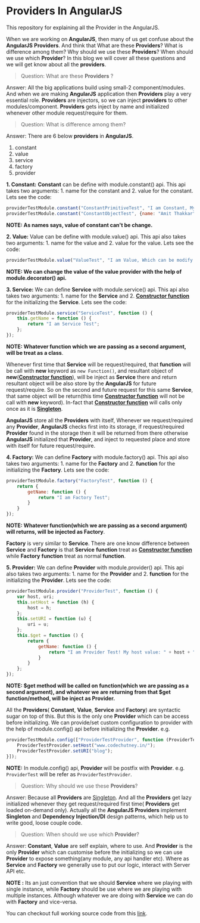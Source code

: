 Providers In AngularJS
======================

This repository for explaining all the Provider in the AngularJS.

When we are working on **AngularJS**, then many of us get confuse about the **AngularJS** **Providers**. And think that What are these **Providers**? What is difference among them? Why should we use these **Providers**? When should we use which **Provider**? In this blog we will cover all these questions and we will get know about all the **providers**.

> Question: What are these **Providers** ?

Answer: All the big applications build using small-2 component/modules. And when we are making **AngularJS** application then **Providers** play a very essential role. **Providers** are injectors, so we can inject **providers** to other modules/component. **Providers** gets inject by name and initialized whenever other module request/require for them.

> Question: What is difference among them?

Answer: There are 6 below **providers** in **AngularJS**.

1. constant
2. value
3. service
4. factory
5. provider

**1. Constant:** **Constant** can be define with module.constant() api. This api takes two arguments: 1. name for the constant and 2. value for the constant. Lets see the code:

```JavaScript
providerTestModule.constant("ConstantPrimitiveTest", "I am Constant, My value can't be change.");
providerTestModule.constant("ConstantObjectTest", {name: "Amit Thakkar", age: 23});
```

**NOTE: As names says, value of constant can't be change.**

**2. Value:** Value can be define with module.value() api. This api also takes two arguments: 1. name for the value and 2. value for the value. Lets see the code:

```JavaScript
providerTestModule.value("ValueTest", "I am Value, Which can be modify.");
```

**NOTE: We can change the value of the value provider with the help of module.decorator() api.**

**3. Service:** We can define **Service** with module.service() api. This api also takes two arguments: 1. name for the **Service** and 2. [**Constructor function**](http://codechutney.in/blog/javascript/constructor-pattern/) for the initializing the **Service**. Lets see the code:

```JavaScript
providerTestModule.service("ServiceTest", function () {
    this.getName = function () {
        return "I am Service Test";
    };
});
```

**NOTE: Whatever function which we are passing as a second argument, will be treat as a class**.

Whenever first time that **Service** will be request/required, that **function** will be call with **new** keyword as ```new Function()```, and resultant object of **new**([**Constructor function**](http://codechutney.in/blog/javascript/constructor-pattern/)), will be inject as **Service** there and return resultant object will be also store by the **AngularJS** for future request/require. So on the second and future request for this same **Service**, that same object will be return(this time [**Constructor function**](http://codechutney.in/blog/javascript/constructor-pattern/) will not be call with **new** keyword). In-fact that [**Constructor function**](http://codechutney.in/blog/javascript/constructor-pattern/) will calls only once as it is [**Singleton**](http://codechutney.in/blog/nodejs/singleton-pattern-with-javascript/).

**AngularJS** store all the **Providers** with itself, Whenever we request/required any **Provider**, **AngularJS** checks first into its storage, if request/required **Provider** found in the storage then it will be returned from there otherwise **AngularJS** initialized that **Provider**, and inject to requested place and store with itself for future request/require.

**4. Factory:** We can define **Factory** with module.factory() api. This api also takes two arguments: 1. name for the **Factory** and 2. **function** for the initializing the **Factory**. Lets see the code:

```JavaScript
providerTestModule.factory("FactoryTest", function () {
    return {
        getName: function () {
            return "I am Factory Test";
        }
    }
});
```

**NOTE: Whatever function(which we are passing as a second argument) will returns, will be injected as Factory**.

**Factory** is very similar to **Service**. There are one know difference between **Service** and **Factory** is that **Service** **function** treat as [**Constructor function**](http://codechutney.in/blog/javascript/constructor-pattern/) while **Factory** **function** treat as normal **function**.

**5. Provider:** We can define **Provider** with module.provider() api. This api also takes two arguments: 1. name for the **Provider** and 2. **function** for the initializing the **Provider**. Lets see the code:

```JavaScript
providerTestModule.provider("ProviderTest", function () {
    var host, uri;
    this.setHost = function (h) {
        host = h;
    };
    this.setURI = function (u) {
        uri = u;
    };
    this.$get = function () {
        return {
            getName: function () {
                return "I am Provider Test! My host value: " + host + " and URI value: " + uri;
            }
        }
    };
});
```

**NOTE: $get method will be called on function(which we are passing as a second argument), and whatever we are returning from that $get function/method, will be inject as Provider.**

All the **Providers**( **Constant**, **Value**, **Service** and **Factory**) are syntactic sugar on top of this. But this is the only one **Provider** which can be access before initializing. We can provide/set custom configuration to provider with the help of module.config() api before initializing the **Provider**. e.g.

```JavaScript
providerTestModule.config(["ProviderTestProvider", function (ProviderTestProvider) {
    ProviderTestProvider.setHost("www.codechutney.in/");
    ProviderTestProvider.setURI("blog");
}]);
```

**NOTE:** In module.config() api, **Provider** will be postfix with **Provider**. e.g. ```ProviderTest``` will be refer as ```ProviderTestProvider```.

> Question: Why should we use these **Providers**?

Answer: Because all **Providers** are [Singleton](http://codechutney.in/blog/nodejs/singleton-pattern-with-javascript/). And all the **Providers** get lazy initialized whenever they get request/required first time( **Providers** get loaded on-demand only). Actually all the **AngularJS Providers** implement **Singleton** and **Dependency Injection/DI** design patterns, which help us to write good, loose couple code.

> Question: When should we use which **Provider**?

Answer: **Constant**, **Value** are self explain, where to use. And **Provider** is the only **Provider** which can customise before the initializing so we can use **Provider** to expose something(any module, any api handler etc). Where as **Service** and **Factory** we generally use to put our logic, interact with Server API etc.

**NOTE :** Its an just convention that we should **Service** where we playing with single instance, while **Factory** should be use where we are playing with multiple instances. Although whatever we are doing with **Service** we can do with **Factory** and vice-versa.

You can checkout full working source code from this [link](https://github.com/AmitThakkar/Providers-In-AngularJS).